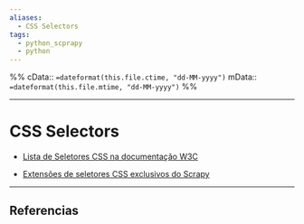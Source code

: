 ```yaml
---
aliases:
  - CSS Selectors
tags:
  - python_scprapy
  - python
---
```

%%
cData:: `=dateformat(this.file.ctime, "dd-MM-yyyy")`
mData:: `=dateformat(this.file.mtime, "dd-MM-yyyy")`
%%

___
# CSS Selectors

- [Lista de Seletores CSS na documentação W3C](https://www.w3.org/TR/selectors-3/#selectors)

- [Extensões de seletores CSS exclusivos do Scrapy](https://docs.scrapy.org/en/latest/topics/selectors.html?highlight=Css#extensions-to-css-selectors)


---
## Referencias